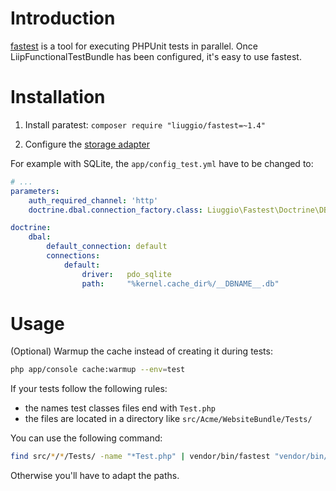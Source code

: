 Introduction
============

[fastest](https://github.com/liuggio/fastest) is a tool for executing PHPUnit tests in parallel.
Once LiipFunctionalTestBundle has been configured, it's easy to use fastest.

Installation
============

1. Install paratest: `composer require "liuggio/fastest=~1.4"`

2. Configure the [storage adapter](https://github.com/liuggio/fastest#storage-adapters)

For example with SQLite, the `app/config_test.yml` have to be changed to:

```yaml
# ...
parameters:
    auth_required_channel: 'http'
    doctrine.dbal.connection_factory.class: Liuggio\Fastest\Doctrine\DBAL\ConnectionFactory

doctrine:
    dbal:
        default_connection: default
        connections:
            default:
                driver:   pdo_sqlite
                path:     "%kernel.cache_dir%/__DBNAME__.db"
```

Usage
=====

(Optional) Warmup the cache instead of creating it during tests:

```bash
php app/console cache:warmup --env=test
```

If your tests follow the following rules:

 - the names test classes files end with `Test.php`
 - the files are located in a directory like `src/Acme/WebsiteBundle/Tests/`

You can use the following command:

```bash
find src/*/*/Tests/ -name "*Test.php" | vendor/bin/fastest "vendor/bin/phpunit -c app/phpunit.xml.dist {};"
```

Otherwise you'll have to adapt the paths.
